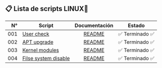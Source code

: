 ## 📋 Lista de scripts LINUX🐧

| N° | Script | Documentación | Estado |
|---:|---------------|:-------------:|:----:|
| 001|[User check](Linux/000-user-check.sh) | [README](Linux/Docs/000-user-check.md) | ✅ Terminado ✅ |
| 002|[APT upgrade](Linux/001-apt-upgrade.sh) | [README](Linux/Docs/001-apt-upgrade.md) | ✅ Terminado ✅ |
| 003|[Kernel modules](Linux/002-mod-kernel.sh) | [README](Linux/Docs/002-mod-kernel.md) | ✅ Terminado ✅ |
| 004|[Filse system disable](Linux/003-filesystems-disable.sh) | [README](Linux/Docs/003-filesystems-disable.md) | ✅ Terminado ✅ |